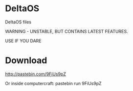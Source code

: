 DeltaOS
=======

DeltaOS files

WARNING - UNSTABLE, BUT CONTAINS LATEST FEATURES.

USE IF YOU DARE

Download
=======
http://pastebin.com/9FiUs9pZ

Or inside computercraft:
pastebin run 9FiUs9pZ
